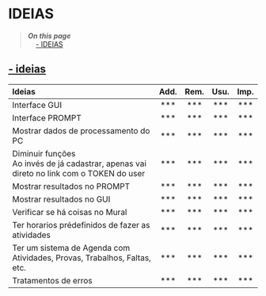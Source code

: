 # IDEIAS
> ***On this page*** <br>
> &nbsp;&nbsp;&nbsp;&nbsp;[- IDEIAS](#ideias)<br>

## [- ideias](#ideias)

| Ideias                                                                                      | Add.  | Rem.  | Usu.  | Imp.  |
| :------------------------------------------------------------------------------------------ | :---: | :---: | :---: | :---: |
| Interface GUI                                                                               |  ***  |  ***  |  ***  |  ***  |
| Interface PROMPT                                                                            |  ***  |  ***  |  ***  |  ***  |
| Mostrar dados de processamento do PC                                                        |  ***  |  ***  |  ***  |  ***  |
| Diminuir funções<br>Ao invés de já cadastrar, apenas vai direto no link com o TOKEN do user |  ***  |  ***  |  ***  |  ***  |
| Mostrar resultados no PROMPT                                                                |  ***  |  ***  |  ***  |  ***  |
| Mostrar resultados no GUI                                                                   |  ***  |  ***  |  ***  |  ***  |
| Verificar se há coisas no Mural                                                             |  ***  |  ***  |  ***  |  ***  |
| Ter horarios prédefinidos de fazer as atividades                                            |  ***  |  ***  |  ***  |  ***  |
| Ter um sistema de Agenda com Atividades, Provas, Trabalhos, Faltas, etc.                    |  ***  |  ***  |  ***  |  ***  |
| Tratamentos de erros                                                                        |  ***  |  ***  |  ***  |  ***  |

